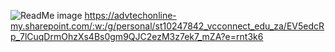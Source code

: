 ![ReadMe image](https://github.com/ST102478422/haw1-imad5112-assignmet2-ST10247842/assets/164240317/eb4f0041-7591-40de-b751-f618c98af8f0)
https://advtechonline-my.sharepoint.com/:w:/g/personal/st10247842_vcconnect_edu_za/EV5edcRp_7lCuqDrmOhzXs4Bs0gm9QJC2ezM3z7ek7_mZA?e=rnt3k6
